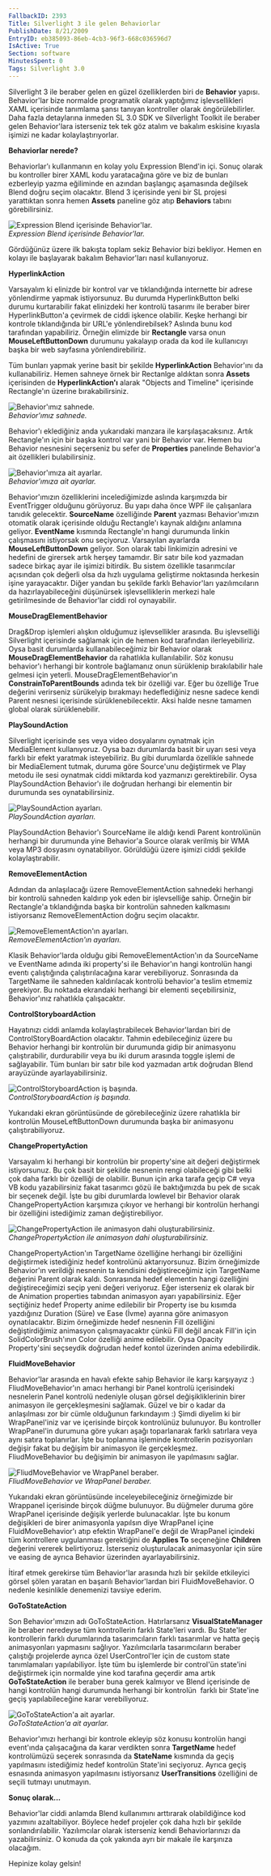```yaml
---
FallbackID: 2393
Title: Silverlight 3 ile gelen Behaviorlar
PublishDate: 8/21/2009
EntryID: eb385093-86eb-4cb3-96f3-668c036596d7
IsActive: True
Section: software
MinutesSpent: 0
Tags: Silverlight 3.0
---
```

Silverlight 3 ile beraber gelen en güzel özelliklerden biri de
**Behavior** yapısı. Behavior'lar bize normalde programatik olarak
yaptığımız işlevsellikleri XAML içerisinde tanımlama şansı tanıyan
kontroller olarak öngörülebilirler. Daha fazla detaylarına inmeden SL
3.0 SDK ve Silverlight Toolkit ile beraber gelen Behavior'lara
isterseniz tek tek göz atalım ve bakalım eskisine kıyasla işimizi ne
kadar kolaylaştırıyorlar.

**Behaviorlar nerede?**

Behaviorlar'ı kullanmanın en kolay yolu Expression Blend'in içi. Sonuç
olarak bu kontroller birer XAML kodu yaratacağına göre ve biz de bunları
ezberleyip yazma eğiliminde en azından başlangıç aşamasında değilsek
Blend doğru seçim olacaktır. Blend 3 içerisinde yeni bir SL projesi
yarattıktan sonra hemen **Assets** paneline göz atıp **Behaviors**
tabını görebilirsiniz.

![Expression Blend içerisinde
Behavior'lar.](http://cdn.daron.yondem.com/assets/2393/20082009_1.png)\
*Expression Blend içerisinde Behavior'lar.*

Gördüğünüz üzere ilk bakışta toplam sekiz Behavior bizi bekliyor. Hemen
en kolayı ile başlayarak bakalım Behavior'ları nasıl kullanıyoruz.

**HyperlinkAction**

Varsayalım ki elinizde bir kontrol var ve tıklandığında internette bir
adrese yönlendirme yapmak istiyorsunuz. Bu durumda HyperlinkButton belki
durumu kurtarabilir fakat elinizdeki her kontrolü tasarımı ile beraber
birer HyperlinkButton'a çevirmek de ciddi işkence olabilir. Keşke
herhangi bir kontrole tıklandığında bir URL'e yönlendirebilsek? Aslında
bunu kod tarafından yapabiliriz. Örneğin elimizde bir **Rectangle**
varsa onun **MouseLeftButtonDown** durumunu yakalayıp orada da kod ile
kullanıcıyı başka bir web sayfasına yönlendirebiliriz.

Tüm bunları yapmak yerine basit bir şekilde **HyperlinkAction**
Behavior'ını da kullanabiliriz. Hemen sahneye örnek bir Rectanlge
aldıktan sonra **Assets** içerisinden de **HyperlinkAction'ı** alarak
"Objects and Timeline" içerisinde Rectangle'ın üzerine bırakabilirsiniz.

![Behavior'ımız
sahnede.](http://cdn.daron.yondem.com/assets/2393/20082009_2.png)\
*Behavior'ımız sahnede.*

Behavior'ı eklediğiniz anda yukarıdaki manzara ile karşılaşacaksınız.
Artık Rectangle'ın için bir başka kontrol var yani bir Behavior var.
Hemen bu Behavior nesnesini seçerseniz bu sefer de **Properties**
panelinde Behavior'a ait özellikleri bulabilirsiniz.

![Behavior'ımıza ait
ayarlar.](http://cdn.daron.yondem.com/assets/2393/20082009_3.png)\
*Behavior'ımıza ait ayarlar.*

Behavior'ımızın özelliklerini incelediğimizde aslında karşımızda bir
EventTrigger olduğunu görüyoruz. Bu yapı daha önce WPF ile çalışanlara
tanıdık gelecektir. **SourceName** özelliğinde **Parent** yazması
Behavior'ımızın otomatik olarak içerisinde olduğu Rectangle'ı kaynak
aldığını anlamına geliyor. **EventName** kısmında Rectangle'ın hangi
durumunda linkin çalışmasını istiyorsak onu seçiyoruz. Varsayılan
ayarlarda **MouseLeftButtonDown** geliyor. Son olarak tabi linkimizin
adresini ve hedefini de girersek artık herşey tamamdır. Bir satır bile
kod yazmadan sadece birkaç ayar ile işimizi bitirdik. Bu sistem
özellikle tasarımcılar açısından çok değerli olsa da hızlı uygulama
geliştirme noktasında herkesin işine yarayacaktır. Diğer yandan bu
şekilde farklı Behavior'ları yazılımcıların da hazırlayabileceğini
düşünürsek işlevselliklerin merkezi hale getirilmesinde de Behavior'lar
ciddi rol oynayabilir.

**MouseDragElementBehavior**

Drag&Drop işlemleri alışkın olduğumuz işlevsellikler arasında. Bu
işlevselliği Silverlight içerisinde sağlamak için de hemen kod
tarafından ilerleyebiliriz. Oysa basit durumlarda kullanabileceğimiz bir
Behavior olarak **MouseDragElementBehavior** da rahatlıkla
kullanılabilir. Söz konusu behavior'ı herhangi bir kontrole bağlamanız
onun sürüklenip bırakılabilir hale gelmesi için yeterli.
MouseDragElementBehavior'ın **ConstrainToParentBounds** adında tek bir
özelliği var. Eğer bu özelliğe True değerini verirseniz sürükelyip
bırakmayı hedeflediğiniz nesne sadece kendi Parent nesnesi içerisinde
sürüklenebilecektir. Aksi halde nesne tamamen global olarak
sürüklenebilir.

**PlaySoundAction**

Silverlight içerisinde ses veya video dosyalarını oynatmak için
MediaElement kullanıyoruz. Oysa bazı durumlarda basit bir uyarı sesi
veya farklı bir efekt yaratmak isteyebiliriz. Bu gibi durumlarda
özellikle sahnede bir MediaElement tutmak, duruma göre Source'unu
değiştirmek ve Play metodu ile sesi oynatmak ciddi miktarda kod
yazmanızı gerektirebilir. Oysa PlaySoundAction Behavior'ı ile doğrudan
herhangi bir elementin bir durumunda ses oynatabilirsiniz.

![PlaySoundAction
ayarları.](http://cdn.daron.yondem.com/assets/2393/20082009_4.png)\
*PlaySoundAction ayarları.*

PlaySoundAction Behavior'ı SourceName ile aldığı kendi Parent
kontrolünün herhangi bir durumunda yine Behavior'a Source olarak
verilmiş bir WMA veya MP3 dosyasını oynatabiliyor. Görüldüğü üzere
işimizi ciddi şekilde kolaylaştırabilir.

**RemoveElementAction**

Adından da anlaşılacağı üzere RemoveElementAction sahnedeki herhangi bir
kontrolü sahneden kaldırıp yok eden bir işlevselliğe sahip. Örneğin bir
Rectangle'a tıklandığında başka bir kontrolün sahneden kalkmasını
istiyorsanız RemoveElementAction doğru seçim olacaktır.

![RemoveElementAction'ın
ayarları.](http://cdn.daron.yondem.com/assets/2393/20082009_5.png)\
*RemoveElementAction'ın ayarları.*

Klasik Behavior'larda olduğu gibi RemoveElementAction'ın da SourceName
ve EventName adında iki property'si ile Behavior'ın hangi kontrolün
hangi eventı çalıştığında çalıştırılacağına karar verebiliyoruz.
Sonrasında da TargetName ile sahneden kaldırılacak kontrolü behavior'a
teslim etmemiz gerekiyor. Bu noktada ekrandaki herhangi bir elementi
seçebilirsiniz, Behavior'ınız rahatlıkla çalışacaktır.

**ControlStoryboardAction**

Hayatınızı ciddi anlamda kolaylaştırabilecek Behavior'lardan biri de
ControlStoryBoardAction olacaktır. Tahmin edebileceğiniz üzere bu
Behavior herhangi bir kontrolün bir durumunda gidip bir animasyonu
çalıştırabilir, durdurabilir veya bu iki durum arasında toggle işlemi de
sağlayabilir. Tüm bunları bir satır bile kod yazmadan artık doğrudan
Blend arayüzünde ayarlayabilirsiniz.

![ControlStoryboardAction iş
başında.](http://cdn.daron.yondem.com/assets/2393/20082009_6.png)\
*ControlStoryboardAction iş başında.*

Yukarıdaki ekran görüntüsünde de görebileceğiniz üzere rahatlıkla bir
kontrolün MouseLeftButtonDown durumunda başka bir animasyonu
çalıştırabiliyoruz.

**ChangePropertyAction**

Varsayalım ki herhangi bir kontrolün bir property'sine ait değeri
değiştirmek istiyorsunuz. Bu çok basit bir şekilde nesnenin rengi
olabileceği gibi belki çok daha farklı bir özelliği de olabilir. Bunun
için arka tarafa geçip C\# veya VB kodu yazabilirsiniz fakat tasarımcı
gözü ile baktığımızda bu pek de sıcak bir seçenek değil. İşte bu gibi
durumlarda lowlevel bir Behavior olarak ChangePropertyAction karşımıza
çıkıyor ve herhangi bir kontrolün herhangi bir özelliğini istediğimiz
zaman değiştirebiliyor.

![ChangePropertyAction ile animasyon dahi
oluşturabilirsiniz.](http://cdn.daron.yondem.com/assets/2393/20082009_7.png)\
*ChangePropertyAction ile animasyon dahi oluşturabilirsiniz.*

ChangePropertyAction'ın TargetName özelliğine herhangi bir özelliğini
değiştirmek istediğiniz hedef kontrolünü aktarıyorsunuz. Bizim
örneğimizde Behavior'ın verildiği nesnenin ta kendisini değiştireceğimiz
için TargetName değerini Parent olarak kaldı. Sonrasında hedef elementin
hangi özelliğini değiştireceğimizi seçip yeni değeri veriyoruz. Eğer
isterseniz ek olarak bir de Animation properties tabından animasyon
ayarı yapabilirsiniz. Eğer seçtiğiniz hedef Property anime edilebilir
bir Property ise bu kısımda yazdığınız Duration (Süre) ve Ease (İvme)
ayarına göre animasyon oynatılacaktır. Bizim örneğimizde hedef nesnenin
Fill özelliğini değiştirdiğimiz animasyon çalışmayacaktır çünkü Fill
değil ancak Fill'in için SolidColorBrush'ının Color özelliği anime
edilebilir. Oysa Opacity Property'sini seçseydik doğrudan hedef kontol
üzerinden anima edebilirdik.

**FluidMoveBehavior**

Behavior'lar arasında en havalı efekte sahip Behavior ile karşı
karşıyayız :) FliudMoveBehavior'ın amacı herhangi bir Panel kontrolü
içerisindeki nesnelerin Panel kontrolü nedeniyle oluşan görsel
değişikliklerinin birer animasyon ile gerçekleşmesini sağlamak. Güzel ve
bir o kadar da anlaşılması zor bir cümle olduğunun farkındayım :) Şimdi
diyelim ki bir WrapPanel'iniz var ve içerisinde birçok kontrolünüz
bulunuyor. Bu kontroller WrapPanel'in durumuna göre yukarı aşağı
toparlanarak farklı satırlara veya aynı satıra toplanırlar. İşte bu
toplanma işleminde kontrollerin pozisyonları değişir fakat bu değişim
bir animasyon ile gerçekleşmez. FliudMoveBehavior bu değişimin bir
animasyon ile yapılmasını sağlar.

![FliudMoveBehavior ve WrapPanel
beraber.](http://cdn.daron.yondem.com/assets/2393/20082009_8.jpg)\
*FliudMoveBehavior ve WrapPanel beraber.*

Yukarıdaki ekran görüntüsünde inceleyebileceğiniz örneğimizde bir
Wrappanel içerisinde birçok düğme bulunuyor. Bu düğmeler duruma göre
WrapPanel içerisinde değişik yerlerde bulunacaklar. İşte bu konum
değişikleri de birer animasyonla yapılsın diye WrapPanel içine
FluidMoveBehavior'ı atıp efektin WrapPanel'e değil de WrapPanel içindeki
tüm kontrollere uygulanması gerektiğini de **Applies To** seçeneğine
**Children** değerini vererek belirtiyoruz. İsterseniz oluşturulacak
animasyonlar için süre ve easing de ayrıca Behavior üzerinden
ayarlayabilirsiniz.

İtiraf etmek gerekirse tüm Behavior'lar arasında hızlı bir şekilde
etkileyici görsel şölen yaratan en başarılı Behavior'lardan biri
FluidMoveBehavior. O nedenle kesinlikle denemenizi tavsiye ederim.

**GoToStateAction**

Son Behavior'ımızın adı GoToStateAction. Hatırlarsanız
**VisualStateManager** ile beraber neredeyse tüm kontrollerin farklı
State'leri vardı. Bu State'ler kontrollerin farklı durumlarında
tasarımcıların farklı tasarımlar ve hatta geçiş animasyonları yapmasını
sağlıyor. Yazılımcılarla tasarımcıların beraber çalıştığı projelerde
ayrıca özel UserControl'ler için de custom state tanımlamaları
yapılabiliyor. İşte tüm bu işlemlerde bir control'ün state'ini
değiştirmek için normalde yine kod tarafına geçerdir ama artık
**GoToStateAction** ile beraber buna gerek kalmıyor ve Blend içerisinde
de hangi kontrolün hangi durumunda herhangi bir kontrolün  farklı bir
State'ine geçiş yapılabileceğine karar verebiliyoruz.

![GoToStateAction'a ait
ayarlar.](http://cdn.daron.yondem.com/assets/2393/20082009_9.png)\
*GoToStateAction'a ait ayarlar.*

Behavior'ımızı herhangi bir kontrole ekleyip söz konusu kontrolün hangi
event'ında çalışacağına da karar verdikten sonra **TargetName** hedef
kontrolümüzü seçerek sonrasında da **StateName** kısmında da geçiş
yapılmasını istediğimiz hedef kontrolün State'ini seçiyoruz. Ayrıca
geçiş esnasında animasyon yapılmasını istiyorsanız **UserTransitions**
özelliğini de seçili tutmayı unutmayın.

**Sonuç olarak...**

Behavior'lar ciddi anlamda Blend kullanımını arttırarak olabildiğince
kod yazımını azaltabiliyor. Böylece hedef projeler çok daha hızlı bir
şekilde sonlandırılabilir. Yazılımcılar olarak isterseniz kendi
Behaviorlarınızı da yazabilirsiniz. O konuda da çok yakında ayrı bir
makale ile karşınıza olacağım.

Hepinize kolay gelsin!


